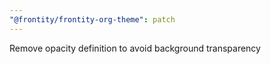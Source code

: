 ```yaml
---
"@frontity/frontity-org-theme": patch
---
```


Remove opacity definition to avoid background transparency
